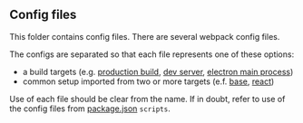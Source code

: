 ## Config files

This folder contains config files. There are several webpack config files. 

The configs are separated so that each file represents one of these options:

- a build targets (e.g. [production build](./webpack.config.prod.js), [dev server](./webpack.config.dev.js), [electron main process](./webpack.config.electron.js)) 
- common setup imported from two or more targets (e.f. [base](./webpack.config.js), [react](./webpack.config.react.js))

Use of each file should be clear from the name. If in doubt, refer to use of the config files from [package.json](../package.json) `scripts`.

